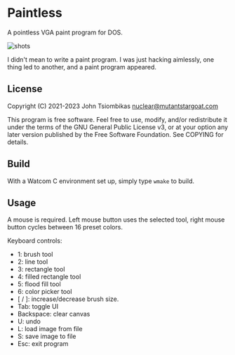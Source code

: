 Paintless
=========
A pointless VGA paint program for DOS.

![shots](http://nuclear.mutantstargoat.com/sw/misc/pntless_shots.png)

I didn't mean to write a paint program. I was just hacking aimlessly, one thing
led to another, and a paint program appeared.

License
-------
Copyright (C) 2021-2023 John Tsiombikas <nuclear@mutantstargoat.com>

This program is free software. Feel free to use, modify, and/or redistribute it
under the terms of the GNU General Public License v3, or at your option any
later version published by the Free Software Foundation.
See COPYING for details.

Build
-----
With a Watcom C environment set up, simply type `wmake` to build.

Usage
-----
A mouse is required. Left mouse button uses the selected tool, right mouse
button cycles between 16 preset colors.

Keyboard controls:
 - 1: brush tool
 - 2: line tool
 - 3: rectangle tool
 - 4: filled rectangle tool
 - 5: flood fill tool
 - 6: color picker tool
 - [ / ]: increase/decrease brush size.
 - Tab: toggle UI
 - Backspace: clear canvas
 - U: undo
 - L: load image from file
 - S: save image to file
 - Esc: exit program

